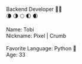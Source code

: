 
Backend Developer :blue_heart::mage: </br>
:waning_crescent_moon: :last_quarter_moon: :full_moon: :first_quarter_moon: :waxing_crescent_moon: </br>

Name: Tobi </br>
Nickname: Pixel | Crumb </br></br>
Favorite Language: Python :snake: </br>
Age: 33 </br>


